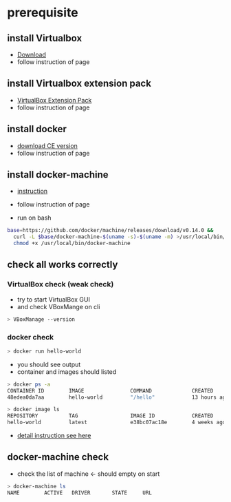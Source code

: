 # prerequisite

## install Virtualbox

- [Download](https://www.virtualbox.org/wiki/Downloads)
- follow instruction of page

## install Virtualbox extension pack

- [VirtualBox Extension Pack](https://www.virtualbox.org/wiki/Downloads)
- follow instruction of page

## install docker

- [download CE version](https://store.docker.com/editions/community/docker-ce-desktop-mac)
- follow instruction of page

## install docker-machine

- [instruction](https://docs.docker.com/machine/install-machine/)
- follow instruction of page

- run on bash

```bash
base=https://github.com/docker/machine/releases/download/v0.14.0 &&
  curl -L $base/docker-machine-$(uname -s)-$(uname -m) >/usr/local/bin/docker-machine &&
  chmod +x /usr/local/bin/docker-machine
```

## check all works correctly

### VirtualBox check (weak check)

- try to start VirtualBox GUI
- and check VBoxMange on cli

```bash
> VBoxManage --version
```

### docker check

```bash
> docker run hello-world
```

- you should see output
- container and images should listed

```bash
> docker ps -a
CONTAINER ID        IMAGE               COMMAND             CREATED             STATUS                    PORTS               NAMES
48edea0da7aa        hello-world         "/hello"            13 hours ago        Exited (0) 13 hours ago
```

```bash
> docker image ls
REPOSITORY          TAG                 IMAGE ID            CREATED             SIZE
hello-world         latest              e38bc07ac18e        4 weeks ago         1.85kB
```

- [detail instruction see here](https://hub.docker.com/_/hello-world/)

## docker-machine check

- check the list of machine <- should empty on start

```bash
> docker-machine ls
NAME        ACTIVE   DRIVER       STATE     URL                         SWARM   DOCKER        ERRORS
```